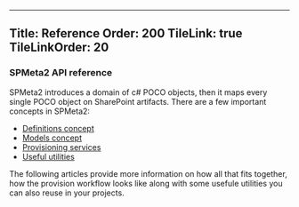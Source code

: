 ﻿----
Title: Reference
Order: 200
TileLink: true
TileLinkOrder: 20
----
### SPMeta2 API reference

SPMeta2 introduces a domain of c# POCO objects, then it maps every single POCO object on SharePoint artifacts. 
There are a few important concepts in SPMeta2:

* [Definitions concept](/spmeta2/reference/definitions)
* [Models concept](/spmeta2/reference/models)
* [Provisioning services](/spmeta2/reference/provisionservices)
* [Useful utilities](/spmeta2/reference/utils/)

The following articles provide more information on how all that fits together, how the provision workflow looks like along with some usefule utilities you can also reuse in your projects.
